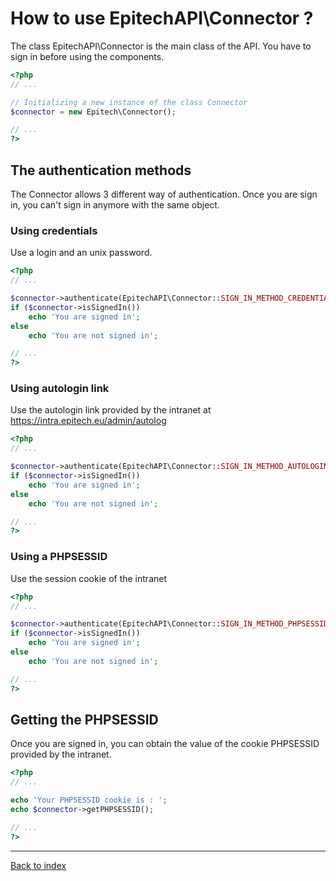 # How to use EpitechAPI\Connector ?
The class EpitechAPI\Connector is the main class of the API.
You have to sign in before using the components.

```php
<?php
// ...

// Initializing a new instance of the class Connector
$connector = new Epitech\Connector();

// ...
?>
```

## The authentication methods
The Connector allows 3 different way of authentication.
Once you are sign in, you can't sign in anymore with the same object.

### Using credentials
Use a login and an unix password.

```php
<?php
// ...

$connector->authenticate(EpitechAPI\Connector::SIGN_IN_METHOD_CREDENTIALS, 'login_x', 'unix_password');
if ($connector->isSignedIn())
    echo 'You are signed in';
else
    echo 'You are not signed in';

// ...
?>
```

### Using autologin link
Use the autologin link provided by the intranet at https://intra.epitech.eu/admin/autolog

```php
<?php
// ...

$connector->authenticate(EpitechAPI\Connector::SIGN_IN_METHOD_AUTOLOGIN_LINK, 'full link provided by the intranet');
if ($connector->isSignedIn())
    echo 'You are signed in';
else
    echo 'You are not signed in';

// ...
?>
```

### Using a PHPSESSID
Use the session cookie of the intranet

```php
<?php
// ...

$connector->authenticate(EpitechAPI\Connector::SIGN_IN_METHOD_PHPSESSID, 'value of the cookie PHPSESSID');
if ($connector->isSignedIn())
    echo 'You are signed in';
else
    echo 'You are not signed in';

// ...
?>
```

## Getting the PHPSESSID
Once you are signed in, you can obtain the value of the cookie PHPSESSID provided by the intranet.

```php
<?php
// ...

echo 'Your PHPSESSID cookie is : ';
echo $connector->getPHPSESSID();

// ...
?>
```

___
[Back to index](index.md)